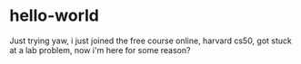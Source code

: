 # hello-world
Just trying
yaw, i just joined the free course online, harvard cs50, got stuck at a lab problem, now i'm here for some reason?
